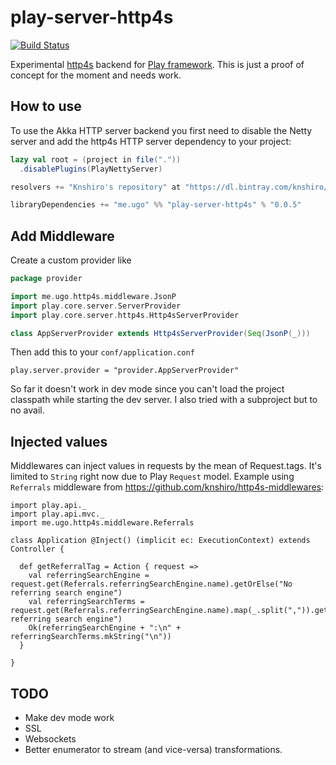 # play-server-http4s

[![Build Status](https://travis-ci.org/knshiro/play-server-http4s.svg)](https://travis-ci.org/knshiro/play-server-http4s)

Experimental [http4s](http://http4s.org/) backend for [Play framework](https://www.playframework.com/).
This is just a proof of concept for the moment and needs work.

## How to use
To use the Akka HTTP server backend you first need to disable the Netty server and add the http4s HTTP server dependency to your project:

```scala
lazy val root = (project in file("."))
  .disablePlugins(PlayNettyServer)

resolvers += "Knshiro's repository" at "https://dl.bintray.com/knshiro/maven"

libraryDependencies += "me.ugo" %% "play-server-http4s" % "0.0.5"
```

## Add Middleware

Create a custom provider like

```scala
package provider

import me.ugo.http4s.middleware.JsonP
import play.core.server.ServerProvider
import play.core.server.http4s.Http4sServerProvider

class AppServerProvider extends Http4sServerProvider(Seq(JsonP(_)))
```
Then add this to your `conf/application.conf`
```
play.server.provider = "provider.AppServerProvider"
```
So far it doesn't work in dev mode since you can't load the project classpath
while starting the dev server. I also tried with a subproject but to no avail.


## Injected values

Middlewares can inject values in requests by the mean of Request.tags. It's
limited to `String` right now due to Play `Request` model.
Example using `Referrals` middleware from https://github.com/knshiro/http4s-middlewares:
```
import play.api._
import play.api.mvc._
import me.ugo.http4s.middleware.Referrals

class Application @Inject() (implicit ec: ExecutionContext) extends Controller {

  def getReferralTag = Action { request =>
    val referringSearchEngine = request.get(Referrals.referringSearchEngine.name).getOrElse("No referring search engine")    
    val referringSearchTerms = request.get(Referrals.referringSearchEngine.name).map(_.split(",")).getOrElse("No referring search engine")    
    Ok(referringSearchEngine + ":\n" + referringSearchTerms.mkString("\n"))
  }

}

```

## TODO

- Make dev mode work
- SSL
- Websockets
- Better enumerator to stream (and vice-versa) transformations.
